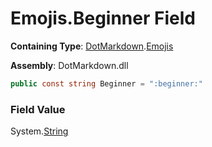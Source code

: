 # Emojis\.Beginner Field

**Containing Type**: [DotMarkdown](../../README.md)\.[Emojis](../README.md)

**Assembly**: DotMarkdown\.dll

```csharp
public const string Beginner = ":beginner:"
```

### Field Value

System\.[String](https://docs.microsoft.com/en-us/dotnet/api/system.string)